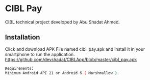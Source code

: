 
# CIBL Pay

CIBL technical project developed by Abu Shadat Ahmed.


## Installation
Click and download APK File named cibl_pay.apk and install it in your smartphone to run the application.
https://github.com/devshadat/CIBLApp/blob/master/cibl_pay.apk
```bash
Requirements:
Minimum Android API 21 or Android 6 ( Marshmallow ).
```
    

